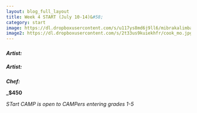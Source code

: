 ```yaml
---
layout: blog_full_layout
title: Week 4 START (July 10-14)&#58; 
category: start
image: https://dl.dropboxusercontent.com/s/u117ys8md6j9ll6/mibrakalimba.jpg?dl=0
image2: https://dl.dropboxusercontent.com/s/2t33us9kuiekhfr/cook_mo.jpg?dl=0
---
```


### 

### 



**_Artist:_** 


#### 


**_Artist:_** 


### 

 

**_Chef:_** 

**_$450**

*STart CAMP is open to CAMPers entering grades 1-5*
